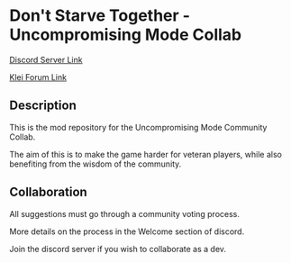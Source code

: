 # Don't Starve Together - Uncompromising Mode Collab

[Discord Server Link](https://discord.gg/UF7FKpn)

[Klei Forum Link](https://forums.kleientertainment.com/forums/topic/111892-announcement-uncompromising-mode/)

## Description

This is the mod repository for the Uncompromising Mode Community Collab.

The aim of this is to make the game harder for veteran players, while also benefiting from the wisdom of the community.

## Collaboration

All suggestions must go through a community voting process.

More details on the process in the Welcome section of discord.

Join the discord server if you wish to collaborate as a dev.
